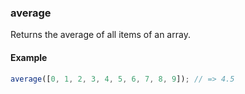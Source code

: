 ### average

Returns the average of all items of an array.

#### Example

```js
average([0, 1, 2, 3, 4, 5, 6, 7, 8, 9]); // => 4.5
```